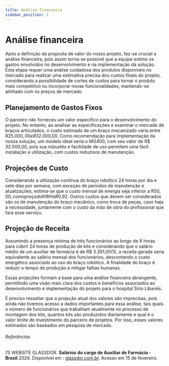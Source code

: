 ```yaml
---
title: Análise financeira
sidebar_position: 2
---
```


# Análise financeira

Após a definição da proposta de valor do nosso projeto, faz-se crucial a análise financeira, pois assim torna-se possível que a equipe estime os gastos envolvidos no desenvolvimento e na implementação da solução. Esta etapa requer uma análise cuidadosa dos produtos disponíveis no mercado para realizar uma estimativa precisa dos custos finais do projeto, considerando a possibilidade de cortes de custos para tornar o produto mais competitivo ou incorporar novas funcionalidades, mantendo-se alinhado com os preços de mercado.

## Planejamento de Gastos Fixos

O parceiro não forneceu um valor específico para o desenvolvimento do projeto. No entanto, ao analisar as especificações e examinar o mercado de braços articulados, o custo estimado de um braço mecanizado varia entre R$25.000,00 e R$32.000,00.
Como recomendação para implementação da nossa solução, um modelo ideal seria o MG400, com seu valor de R$ 32.000,00, pois sua robustês e facilidade de uso permitem uma fácil instalação e utilização, com custos reduzisos de manutenção.

## Projeções de Custo

Considerando a utilização contínua do braço robótico 24 horas por dia e sete dias por semana, com exceção de períodos de manutenção e atualizações, estima-se que o custo mensal de energia seja inferior a R$50,00, com o preço do KWH a R$0,92.
Outros custos que devem ser considerados são os de manutenção do braço mecânico, como troca de peças, caso haja a necessidade, juntamente com o custo da mão de obra do profissional que fará esse serviço.

## Projeção de Receita

Assumindo a presença mínima de três funcionários ao longo de 8 horas para cobrir 24 horas de produção de kits e considerando que o salário médio de um auxiliar de farmácia é de R$ 3.261,00(1), a receita gerada seria equivalente ao salário mensal dos funcionários, descontando o custo energético associado ao uso do braço robótico. A finalidade do braço é reduzir o tempo de produção e mitigar falhas humanas.

Essas projeções formam a base para uma análise financeira abrangente, permitindo uma visão mais clara dos custos e benefícios associados ao desenvolvimento e implementação do projeto para o hospital Sírio Libanês.


É preciso ressaltar que a projeção atual dos valores são imprecisas, pois ainda não tivemos acesso a dados importantes para essa análise, tais quais o número de funcionários que trabalham atualmente no processo de montagem dos kits, quantos kits são produzidos diariamente e qual é o valor limite de investimento do parceiro de projetos. Por isso, esses valores estimados são baseados em pesquisa de mercado.



###### Referências

(1) WEBSITE GLASSDOR. **Salários do cargo de Auxiliar de Farmácia - Brasil**.2024. Disponível em :  [glassdor.com.br](https://www.glassdoor.com.br/Sal%C3%A1rios/auxiliar-de-farm%C3%A1cia-sal%C3%A1rio-SRCH_KO0,20.htm#:~:text=A%20m%C3%A9dia%20salarial%20de%20Auxiliar,%24%20323%20e%20R%24%206.000.). Acesso em 15 de fevereiro.